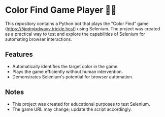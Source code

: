 # Color Find Game Player 🎨🤖

This repository contains a Python bot that plays the "Color Find" game (https://5jqdmjxdwavv.trickle.host) using Selenium. The project was created as a practical way to test and explore the capabilities of Selenium for automating browser interactions.

## Features
- Automatically identifies the target color in the game.
- Plays the game efficiently without human intervention.
- Demonstrates Selenium's potential for browser automation.

## Notes
- This project was created for educational purposes to test Selenium.
- The game URL may change; update the script accordingly.

